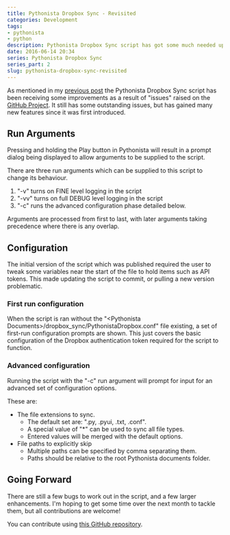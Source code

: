 ```yaml
---
title: Pythonista Dropbox Sync - Revisited
categories: Development
tags:
- pythonista
- python
description: Pythonista Dropbox Sync script has got some much needed updates
date: 2016-06-14 20:34
series: Pythonista Dropbox Sync
series_part: 2
slug: pythonista-dropbox-sync-revisited
---
```

As mentioned in my [previous post][prev] the Pythonista Dropbox Sync script has been receiving some improvements as a result of "issues" raised on the [GitHub Project][ghp]. It still has some outstanding issues, but has gained many new features since it was first introduced.

## Run Arguments

Pressing and holding the Play button in Pythonista will result in a prompt dialog being displayed to allow arguments to be supplied to the script.

There are three run arguments which can be supplied to this script to change its behaviour.

1. "-v" turns on FINE level logging in the script
2. "-vv" turns on full DEBUG level logging in the script
3. "-c" runs the advanced configuration phase detailed below.


Arguments are processed from first to last, with later arguments taking precedence where there is any overlap.

## Configuration

The initial version of the script which was published required the user to tweak some variables near the start of the file to hold items such as API tokens. This made updating the script to commit, or pulling a new version problematic.


### First run configuration

When the script is ran without the "&lt;Pythonista Documents&gt;/dropbox_sync/PythonistaDropbox.conf" file existing, a set of first-run configuration prompts are shown. This just covers the basic configuration of the Dropbox authentication token required for the script to function.

### Advanced configuration

Running the script with the "-c" run argument will prompt for input for an advanced set of configuration options. 

These are:

* The file extensions to sync. 
	* The default set are: ".py, .pyui, .txt, .conf". 
	* A special value of "*" can be used to sync all file types.
	* Entered values will be merged with the default options.
* File paths to explicitly skip
	* Multiple paths can be specified by comma separating them.
	* Paths should be relative to the root Pythonista documents folder.


## Going Forward

There are still a few bugs to work out in the script, and a few larger enhancements. I'm hoping to get some time over the next month to tackle them, but all contributions are welcome!

You can contribute using [this GitHub repository][ghp].


[prev]: /2016/05/16/temporarily-abandoned-but-not-forgotten "(Temporarily) Abandoned, but not forgotten"
[ghp]: https://github.com/dhutchison/PythonistaScripts "Pythonista Scripts on GitHub"
